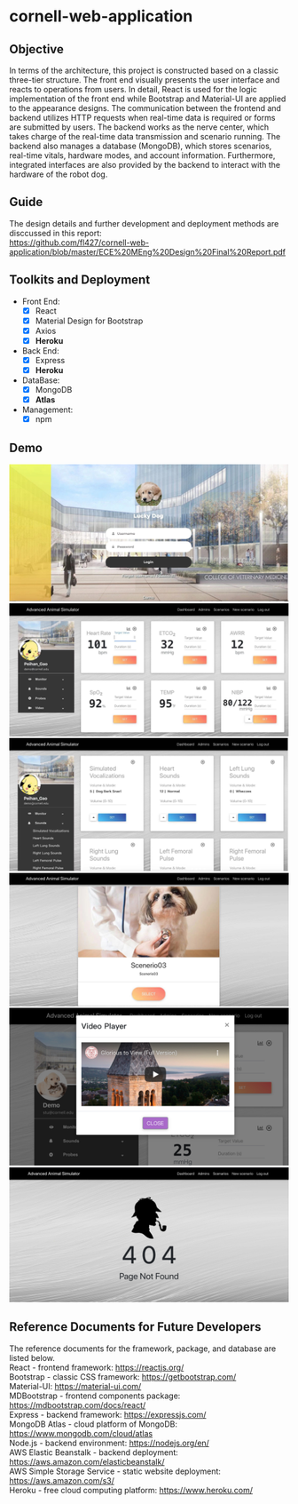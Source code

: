 # cornell-web-application

## Objective

In terms of the architecture, this project is constructed based on a classic three-tier structure. The front end visually presents the user interface and reacts to operations from users. In detail, React is used for the logic implementation of the front end while Bootstrap and Material-UI are applied to the appearance designs. The communication between the frontend and backend utilizes HTTP requests when real-time data is required or forms are submitted by users. The backend works as the nerve center, which takes charge of the real-time data transmission and scenario running. The backend also manages a database (MongoDB), which stores scenarios, real-time vitals, hardware modes, and account information. Furthermore, integrated interfaces are also provided by the backend to interact with the hardware of the robot dog. 


## Guide
The design details and further development and deployment methods are disccussed in this report:  
https://github.com/fl427/cornell-web-application/blob/master/ECE%20MEng%20Design%20Final%20Report.pdf

## Toolkits and Deployment

- Front End:
  - [x] React
  - [x] Material Design for Bootstrap
  - [x] Axios
  - [x] **Heroku**
- Back End:
  - [x] Express
  - [x] **Heroku**
- DataBase:
  - [x] MongoDB
  - [x] **Atlas**
- Management:
  - [x] npm

## Demo
  ![image](https://github.com/fl427/cornell-web-application/blob/master/Demo/0.jpg)
  ![image](https://github.com/fl427/cornell-web-application/blob/master/Demo/1.jpg)
  ![image](https://github.com/fl427/cornell-web-application/blob/master/Demo/2.jpg)
  ![image](https://github.com/fl427/cornell-web-application/blob/master/Demo/3.jpg)
  ![image](https://github.com/fl427/cornell-web-application/blob/master/Demo/4.jpg)
  ![image](https://github.com/fl427/cornell-web-application/blob/master/Demo/5.jpg)

## Reference Documents for Future Developers
The reference documents for the framework, package, and database are listed below.  
React - frontend framework: https://reactjs.org/  
Bootstrap - classic CSS framework: https://getbootstrap.com/  
Material-UI: https://material-ui.com/  
MDBootstrap - frontend components package: https://mdbootstrap.com/docs/react/  
Express - backend framework: https://expressjs.com/  
MongoDB Atlas - cloud platform of MongoDB: https://www.mongodb.com/cloud/atlas  
Node.js - backend environment: https://nodejs.org/en/  
AWS Elastic Beanstalk - backend deployment: https://aws.amazon.com/elasticbeanstalk/  
AWS Simple Storage Service - static website deployment: https://aws.amazon.com/s3/  
Heroku - free cloud computing platform: https://www.heroku.com/  

